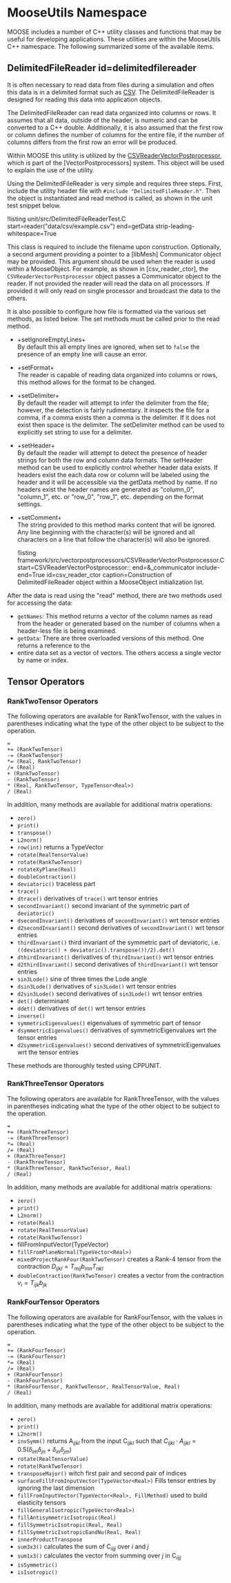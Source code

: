 # MooseUtils Namespace

MOOSE includes a number of C++ utility classes and functions that may be useful for developing
applications. These utilities are within the MooseUtils C++ namespace. The following summarized
some of the available items.


## DelimitedFileReader id=delimitedfilereader

It is often necessary to read data from files during a simulation and often this data is in
a delimited format such as [CSV](https://en.wikipedia.org/wiki/Comma-separated_values). The
DelimitedFileReader is designed for reading this data into application objects.

The DelimitedFileReader can read data organized into columns or rows. It assumes that all data,
outside of the header, is numeric and can be converted to a C++ double. Additionally, it is also
assumed that the first row or column defines the number of columns for the entire file, if the
number of columns differs from the first row an error will be produced.

Within MOOSE this utility is utilized by the [CSVReaderVectorPostprocessor](/CSVReaderVectorPostprocessor.md), which is part of
the [VectorPostprocessors] system. This object will be used to explain the use of the utility.

Using the DelimitedFileReader is very simple and requires three steps. First, include the
utility header file with `#include "DelimitedFileReader.h"`. Then the object
is instantiated and read method is called, as shown in the unit test snippet below.

!listing unit/src/DelimitedFileReaderTest.C
         start=reader("data/csv/example.csv")
         end=getData strip-leading-whitespace=True

This class is required to include the filename upon construction. Optionally, a second argument
providing a pointer to a [libMesh] Communicator object may be provided. This argument should be
used when the reader is used within a MooseObject. For example, as shown in [csv_reader_ctor],
the `CSVReaderVectorPostprocessor` object passes a Communicator object to the reader. If not provided the reader will
read the data on all processors. If provided it will only read on single processor and broadcast
the data to the others.

It is also possible to configure how file is formatted via the various set methods, as listed below.
The set methods must be called prior to the read method.

- +setIgnoreEmptyLines+<br>
  By default this all empty lines are ignored, when set to `false` the presence of an empty line will
  cause an error.

- +setFormat+<br>
  The reader is capable of reading data organized into columns or rows, this method allows for the
  format to be changed.

- +setDelimiter+<br>
  By default the reader will attempt to infer the delimiter from the file; however, the detection is
  fairly rudimentary. It inspects the file for a comma, if a comma exists then a comma is the
  delimiter. If it does not exist then space is the delimiter. The setDelimiter method can be used to
  explicitly set string to use for a delimiter.

- +setHeader+<br>
  By default the reader will attempt to detect the presence of header strings for both the row and
  column data formats. The setHeader method can be used to explicitly control whether header data
  exists. If headers exist the each data row or column will be labeled using the header and it will be
  accessible via the getData method by name. If no headers exist the header names are generated as
  "column_0", "column_1", etc. or "row_0", "row_1", etc. depending on the format settings.

- +setComment+<br>
  The string provided to this method marks content that will be ignored. Any line beginning with the
  character(s) will be ignored and all characters on a line that follow the character(s) will also
  be ignored.

  !listing framework/src/vectorpostprocessors/CSVReaderVectorPostprocessor.C
           start=CSVReaderVectorPostprocessor::
           end=&_communicator
           include-end=True id=csv_reader_ctor
           caption=Construction of DelimitedFileReader object within a MooseObject initialization list.

After the data is read using the "read" method, there are two methods used for accessing the data:

- `getNames`: This method returns a vector of the column names as read from the header or
  generated based on the number of columns when a header-less file is being examined.
- `getData`: There are three overloaded versions of this method. One returns a reference to the
- entire data set as a vector of vectors. The others access a single vector by name or index.



## Tensor Operators

### RankTwoTensor Operators

The following operators are available for RankTwoTensor, with the values in parentheses indicating
what the type of the other object to be subject to the operation.

```text
=
+= (RankTwoTensor)
-= (RankTwoTensor)
*= (Real, RankTwoTensor)
/= (Real)
+ (RankTwoTensor)
- (RankTwoTensor)
* (Real, RankTwoTensor, TypeTensor<Real>)
/ (Real)
```

In addition, many methods are available for additional matrix operations:

- `zero()`
- `print()`
- `transpose()`
- `L2norm()`
- `row(int)` returns a TypeVector<Real>
- `rotate(RealTensorValue)`
- `rotate(RankTwoTensor)`
- `rotateXyPlane(Real)`
- `doubleContraction()`
- `deviatoric()` traceless part
- `trace()`
- `dtrace()` derivatives of `trace()` wrt tensor entries
- `secondInvariant()` second invariant of the symmetric part of `deviatoric()`
- `dsecondInvariant()`  derivatives of `secondInvariant()` wrt tensor entries
- `d2secondInvariant()`  second derivatives of `secondInvariant()` wrt tensor entries
- `thirdInvariant()` third invariant of the symmetric part of deviatoric, i.e. `((deviatoric() + deviatoric().transpose())/2).det()`
- `dthirdInvariant()`  derivatives of `thirdInvariant()` wrt tensor entries
- `d2thirdInvariant()`  second derivatives of `thirdInvariant()` wrt tensor entries
- `sin3Lode()`  sine of three times the Lode angle
- `dsin3Lode()`  derivatives of `sin3Lode()` wrt tensor entries
- `d2sin3Lode()`  second derivatives of `sin3Lode()` wrt tensor entries
- `det()` determinant
- `ddet()` derivatives of `det()` wrt tensor entries
- `inverse()`
- `symmetricEigenvalues()`  eigenvalues of symmetric part of tensor
- `dsymmetricEigenvalues()`  derivatives of symmetricEigenvalues wrt the tensor entries
- `d2symmetricEigenvalues()` second derivatives of symmetricEigenvalues wrt the tensor entries

These methods are thoroughly tested using CPPUNIT.

### RankThreeTensor Operators

The following operators are available for RankThreeTensor, with the values in parentheses indicating
what the type of the other object to be subject to the operation.

```text
=
+= (RankThreeTensor)
-= (RankThreeTensor)
*= (Real)
/= (Real)
+ (RankThreeTensor)
- (RankThreeTensor)
* (RankThreeTensor, RankTwoTensor, Real)
/ (Real)
```

In addition, many methods are available for additional matrix operations:

- `zero()`
- `print()`
- `L2norm()`
- `rotate(Real)`
- `rotate(RealTensorValue)`
- `rotate(RankTwoTensor)`
- fillFromInputVector(TypeVector<Real>)
- `fillFromPlaneNormal(TypeVector<Real>)`
- `mixedProjectRankFour(RankTwoTensor)` creates a Rank-4 tensor from the contraction $D_{ijkl} = T_{mij}b_{mn}T_{nkl}$
- `doubleContraction(RankTwoTensor)` creates a vector from the contraction $v_i = T_{ijk}b_{jk}$

### RankFourTensor Operators

The following operators are available for RankFourTensor, with the values in parentheses indicating
what the type of the other object to be subject to the operation.

```text
=
+= (RankFourTensor)
-= (RankFourTensor)
*= (Real)
/= (Real)
+ (RankFourTensor)
- (RankFourTensor)
* (RankFourTensor, RankTwoTensor, RealTensorValue, Real)
/ (Real)
```

In addition, many methods are available for additional matrix operations:

- `zero()`
- `print()`
- `L2norm()`
- `invSymm()` returns A$_{ijkl}$ from the input C$_{ijkl}$ such that $C_{ijkl} \cdot A_{ijkl} = 0.5 \left( \delta_{im} \delta_{jn} + \delta_{in} \delta_{jm} \right)$
- `rotate(RealTensorValue)`
- `rotate(RankTwoTensor)`
- `transposeMajor()` witch first pair and second pair of indices
- `surfaceFillFromInputVector(TypeVector<Real>)` Fills tensor entries by ignoring the last dimension
- `fillFromInputVector(TypeVector<Real>, FillMethod)` used to build elasticity tensors
- `fillGeneralIsotropic(TypeVector<Real>)`
- `fillAntisymmetricIsotropic(Real)`
- `fillSymmetricIsotropic(Real, Real)`
- `fillSymmetricIsotropicEandNu(Real, Real)`
- `innerProductTranspose`
- `sum3x3()` calculates the sum of C$_{iijj}$ over $i$ and $j$
- `sum1x3()` calculates the vector from summing over $j$ in C$_{iijj}$
- `isSymmetric()`
- `isIsotropic()`
